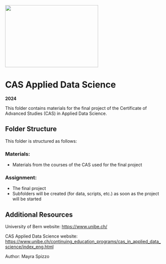 <img src="https://www.unibe.ch/unibe/portal/content/e977779/e987247/e987248/leftcol987250/keryvisualADS_784_eng.png" width="300" height="200">

# CAS Applied Data Science
**2024**

This folder contains materials for the final project of the Certificate of Advanced Studies (CAS) in Applied Data Science.

## Folder Structure

This folder is structured as follows:

### Materials:
*  Materials from the courses of the CAS used for the final project

### Assignment: 
* The final project
* Subfolders will be created (for data, scripts, etc.) as soon as the project will be started 
  
## Additional Resources
University of Bern website: https://www.unibe.ch/

CAS Applied Data Science website: https://www.unibe.ch/continuing_education_programs/cas_in_applied_data_science/index_eng.html

    
Author: Mayra Spizzo     
